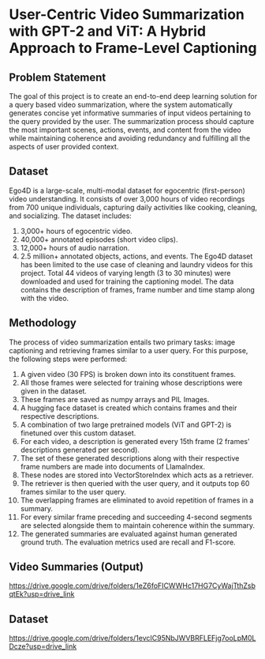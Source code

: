 # User-Centric Video Summarization with GPT-2 and ViT: A Hybrid Approach to Frame-Level Captioning

## Problem Statement
The goal of this project is to create an end-to-end deep learning solution for a query based video summarization, where the system automatically generates concise yet informative summaries of input videos pertaining to the query provided by the user. The summarization process should capture the most important scenes, actions, events, and content from the video while maintaining coherence and avoiding redundancy and
fulfilling all the aspects of user provided context.

## Dataset
Ego4D is a large-scale, multi-modal dataset for egocentric (first-person) video understanding. It consists of over 3,000 hours of video recordings from 700 unique individuals, capturing daily activities like cooking, cleaning, and socializing. The dataset includes:
1. 3,000+ hours of egocentric video.
2. 40,000+ annotated episodes (short video clips).
3. 12,000+ hours of audio narration.
4. 2.5 million+ annotated objects, actions, and events.
The Ego4D dataset has been limited to the use case of cleaning and laundry videos for this project. Total 44 videos of varying length (3 to 30 minutes) were downloaded and used for training the captioning model.
The data contains the description of frames, frame number and time stamp along with the video.

## Methodology
The process of video summarization entails two primary tasks: image captioning and retrieving frames similar to a user query. For this purpose, the following steps were performed:
1. A given video (30 FPS) is broken down into its constituent frames.
2. All those frames were selected for training whose descriptions were given in the dataset.
3. These frames are saved as numpy arrays and PIL Images.
4. A hugging face dataset is created which contains frames and their respective descriptions.
5. A combination of two large pretrained models (ViT and GPT-2) is finetuned over this custom dataset.
6. For each video, a description is generated every 15th frame (2 frames’ descriptions generated per second).
7. The set of these generated descriptions along with their respective frame numbers are made into documents of LlamaIndex.
8. These nodes are stored into VectorStoreIndex which acts as a retriever.
9. The retriever is then queried with the user query, and it outputs top 60 frames similar to the user query.
10. The overlapping frames are eliminated to avoid repetition of frames in a summary.
11. For every similar frame preceding and succeeding 4-second segments are selected alongside them to maintain coherence within the summary.
12. The generated summaries are evaluated against human generated ground truth. The evaluation metrics used are recall and F1-score.

## Video Summaries (Output)
https://drive.google.com/drive/folders/1eZ6foFICWWHc17HG7CyWajTthZsbqtEk?usp=drive_link

## Dataset
https://drive.google.com/drive/folders/1evcIC95NbJWVBRFLEFjg7ooLpM0LDcze?usp=drive_link
